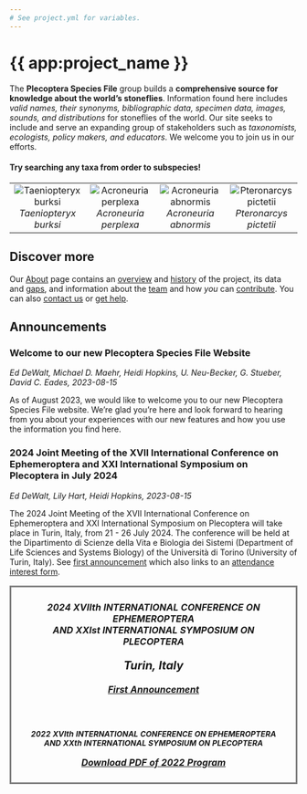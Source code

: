 ```yaml
---
# See project.yml for variables.
---
```


# {{ app:project_name }}

The **Plecoptera Species File** group builds a **comprehensive source for knowledge about the world’s stoneflies**. Information found here includes _valid names, their synonyms, bibliographic data, specimen data, images, sounds, and distributions_ for stoneflies of the world. Our site seeks to include and serve an expanding group of stakeholders such as _taxonomists, ecologists, policy makers, and educators_. 
We welcome you to join us in our efforts.

<autocomplete-otu class="w-80 place-content-center" placeholder="Search by taxon name"/>

#### Try searching any taxa from **order** to **subspecies**!

<!-- _Try searching for species _[Capnia atra](http://plecoptera.speciesfile.org/Common/basic/Taxa.aspx?TaxonNameID=1154625)_, or start at_ Family _[Capniidae](http://plecoptera.speciesfile.org/Common/basic/Taxa.aspx?TaxonNameID=1154419),_  or Genus _[Capnia](http://plecoptera.speciesfile.org/Common/basic/Taxa.aspx?TaxonNameID=1154510)._ -->

<table style="text-align: center;">
  <tbody>
    <tr style="v-align: bottom;">
      <td>
        <img 
          alt="Taeniopteryx burksi"
          src="https://sfg.taxonworks.org/s/v50h1y"
          style="border-style: none;"><br>
          <RouterLink :to="{ name: 'otus-id', params: { id: 893674 } }">
            <i>Taeniopteryx burksi</i>
          </RouterLink>
      </td>
      <td>
        <img 
          alt="Acroneuria perplexa"
          src="https://sfg.taxonworks.org/s/hh01cy"
          style="border-style: none;"><br>
          <RouterLink :to="{ name: 'otus-id', params: { id: 895791 } }">
            <i>Acroneuria perplexa</i>
          </RouterLink>
      </td>
      <td>
        <img 
          alt="Acroneuria abnormis"
          src="https://sfg.taxonworks.org/s/58hmf8"
          style="border-style: none;"><br>
        <RouterLink :to="{ name: 'otus-id', params: { id: 895760 } }">
          <i>Acroneuria abnormis</i>
        </RouterLink>
      </td>
      <td>
        <img
          alt="Pteronarcys pictetii"
          src="https://sfg.taxonworks.org/s/n3q58p"
          style="border-style: none;"><br>
        <RouterLink :to="{ name: 'otus-id', params: { id: 896854 } }">
          <i>Pteronarcys pictetii</i>
        </RouterLink>
      </td>
    </tr>
  </tbody>
</table>

## Discover more

Our [About](about) page contains an [overview](about#overview) and [history](about#history) of the project, its data and [gaps](about#gaps-as-opportunity),<D-r> and information about the [team](about#team) and how _you_ can [contribute](about#contribute). You can also [contact us](about#contribute) or [get help](about#contribute-or-get-help).

## Announcements

### Welcome to our new Plecoptera Species File Website

_Ed DeWalt, Michael D. Maehr, Heidi Hopkins, U. Neu-Becker, G. Stueber, David C. Eades, 2023-08-15_

<p>As of August 2023, we would like to welcome you to our new Plecoptera Species File website. We’re glad you’re here and look forward to hearing from you about your experiences with our new features and how you use the information you find here.
</p>

### 2024 Joint Meeting of the XVII International Conference on Ephemeroptera and XXI International Symposium on Plecoptera in July 2024

_Ed DeWalt, Lily Hart, Heidi Hopkins, 2023-08-15_

The 2024 Joint Meeting of the XVII International Conference on Ephemeroptera and XXI International Symposium on Plecoptera will take place in Turin, Italy, from 21 - 26 July 2024. The conference will be held at the Dipartimento di Scienze della Vita e Biologia dei Sistemi (Department of Life Sciences and Systems Biology) of the Università di Torino (University of Turin, Italy). See [first announcement](http://plecoptera.speciesfile.org/HomePage/Plecoptera/First_Announcement_IJM_2024.pdf) which also links to an [attendance interest form](https://docs.google.com/forms/d/e/1FAIpQLSeAkvGvVhZbO4XUyVFzF7b0EU44rH4nOniYMqsc7BQWN03ELg/viewform).

<table>
    <tbody>
        <tr>
            <td
                style="vertical-align: text-top; text-align: center; border-style: solid; border-color: Gray; padding: 25px">
                <span class="darkgreen" style="font-weight: bold; font-style: italic;">
                    2024 XVIIth INTERNATIONAL CONFERENCE ON EPHEMEROPTERA<br>
                    AND XXIst INTERNATIONAL SYMPOSIUM ON PLECOPTERA<br><br>
                    <font style="font-size: 15pt">Turin, Italy</font><br><br>
                    <a href="http://plecoptera.archive.speciesfile.org/HomePage/Plecoptera/First_Announcement_IJM_2024.pdf" target="_blank">First Announcement</a><br><br>
                    <br><br>
                    <font style="font-size: 10pt">
                        2022 XVIth INTERNATIONAL CONFERENCE ON EPHEMEROPTERA<br>
                        AND XXth INTERNATIONAL SYMPOSIUM ON PLECOPTERA<br><br></font>
                    <a href="http://plecoptera.archive.speciesfile.org/HomePage/Plecoptera/MF_SF 2022 Program and Schedule.pdf" target="naps">Download PDF of 2022 Program</a>
                </span>
            </td>
        </tr>
    </tbody>
</table>
